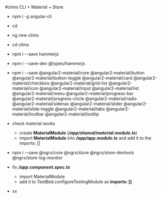 #clims CLI + Material + Store
* npm i -g angular-cli
* cd <code-dir>
* ng new clims
* cd clims
* npm i --save hammerjs
* npm i --save-dev @types/hammerjs
* npm i --save @angular2-material/core
    @angular2-material/button
    @angular2-material/button-toggle
    @angular2-material/card
    @angular2-material/checkbox
    @angular2-material/grid-list
    @angular2-material/icon
    @angular2-material/input
    @angular2-material/list
    @angular2-material/menu
    @angular2-material/progress-bar
    @angular2-material/progress-circle
    @angular2-material/radio
    @angular2-material/sidenav
    @angular2-material/slider
    @angular2-material/slide-toggle
    @angular2-material/tabs
    @angular2-material/toolbar
    @angular2-material/tooltip
* check material works
    * create **MaterialModule** (***/app/shared/material.module.ts***)
    * import **MaterialModule** into ***/app/app.module.ts*** and add it to the imports: []
    
* npm i --save @ngrx/core 
    @ngrx/store 
    @ngrx/store-devtools 
    @ngrx/store-log-monitor
* fix ***/app.component.spec.ts*** 
    * import MaterialModule
    * add it to TestBed.configureTestingModule as **imports: []**
    
* xx
